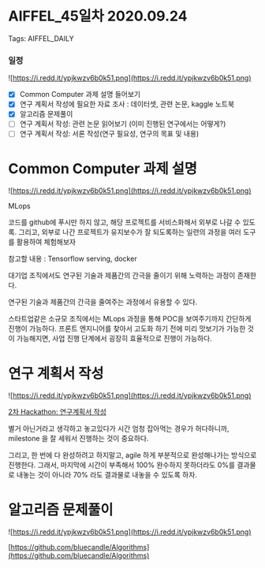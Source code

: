 # AIFFEL_45일차 2020.09.24

Tags: AIFFEL_DAILY

### 일정

![https://i.redd.it/ypjkwzv6b0k51.png](https://i.redd.it/ypjkwzv6b0k51.png)

- [x]  Common Computer 과제 설명 들어보기
- [x]  연구 계획서 작성에 필요한 자료 조사 : 데이터셋, 관련 논문, kaggle 노트북
- [x]  알고리즘 문제풀이
- [ ]  연구 계획서 작성: 관련 논문 읽어보기 (이미 진행된 연구에서는 어떻게?)
- [ ]  연구 계획서 작성: 서론 작성(연구 필요성, 연구의 목표 및 내용)

# Common Computer 과제 설명

![https://i.redd.it/ypjkwzv6b0k51.png](https://i.redd.it/ypjkwzv6b0k51.png)

MLops

코드를 github에 푸시만 하지 않고, 해당 프로젝트를 서비스화해서 외부로 나갈 수 있도록. 그리고, 외부로 나간 프로젝트가 유지보수가 잘 되도록하는 일련의 과정을 여러 도구를 활용하여 체험해보자

참고할 내용 : Tensorflow serving, docker

대기업 조직에서도 연구된 기술과 제품간의 간극을 줄이기 위해 노력하는 과정이 존재한다.

연구된 기술과 제품간의 간극을 줄여주는 과정에서 유용할 수 있다.

스타트업같은 소규모 조직에서는 MLops 과정을 통해 POC을 보여주기까지 간단하게 진행이 가능하다. 프론트 엔지니어를 찾아서 고도화 하기 전에 미리 맛보기가 가능한 것이 가능해지면, 사업 진행 단계에서 굉장히 효율적으로 진행이 가능하다.

# 연구 계획서 작성

![https://i.redd.it/ypjkwzv6b0k51.png](https://i.redd.it/ypjkwzv6b0k51.png)

[2차 Hackathon: 연구계획서 작성](https://www.notion.so/2-Hackathon-43e452b4c8ce4ee59083d72289713838)

별거 아닌거라고 생각하고 놓고있다가 시간 엄청 잡아먹는 경우가 허다하니까, milestone 을 잘 세워서 진행하는 것이 중요하다.

그리고, 한 번에 다 완성하려고 하지말고, agile 하게 부분적으로 완성해나가는 방식으로 진행한다. 그래서, 마지막에 시간이 부족해서 100% 완수하지 못하더라도 0%를 결과물로 내놓는 것이 아니라 70% 라도 결과물로 내놓을 수 있도록 하자.

# 알고리즘 문제풀이

![https://i.redd.it/ypjkwzv6b0k51.png](https://i.redd.it/ypjkwzv6b0k51.png)

[https://github.com/bluecandle/Algorithms](https://github.com/bluecandle/Algorithms)